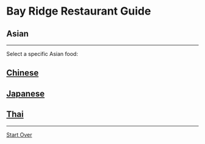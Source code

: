 # Bay Ridge Restaurant Guide
## Asian
---
Select a specific Asian food:
## [Chinese](https://www.pandabrooklyn.com/) 
## [Japanese](http://www.brsushi.com/)
## [Thai](http://glowthai.com/) 
---
[Start Over](../home.md)